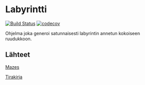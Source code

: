 # Labyrintti

[![Build Status](https://travis-ci.com/PyryV/Labyrintti.svg?branch=master)](https://travis-ci.com/PyryV/Labyrintti)
[![codecov](https://codecov.io/gh/PyryV/Labyrintti/branch/master/graph/badge.svg)](https://codecov.io/gh/PyryV/Labyrintti)

Ohjelma joka generoi satunnaisesti labyrintin annetun kokoiseen ruudukkoon.

## Lähteet

[Mazes](http://datagenetics.com/blog/november22015/index.html)

[Tirakirja](https://www.cs.helsinki.fi/u/ahslaaks/tirakirja/)
